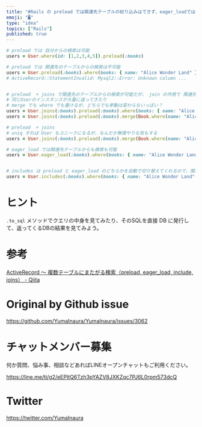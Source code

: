 ```yaml
---
title: "#Rails の preload では関連先テーブルの絞り込みはできず、eager_loadでは可能 ( joins / includes "
emoji: "🖥"
type: "idea"
topics: ["Rails"]
published: true
---
```


```rb
# preload では 自分からの検索は可能
users = User.where(id: [1,2,3,4,5]).preload(:books)

# preload では 関連先のテーブルからの検索は不可能
users = User.preload(:books).where(books: { name: "Alice Wonder Land" }).first
# ActiveRecord::StatementInvalid: Mysql2::Error: Unknown column ...


# preload  + joins で関連先のテーブルからの検索が可能だが、 join の作用で 関連先テーブルの数だけ返ってくる結果数も多くなる
# 同じUserのインスタンスが大量に返ってきたり
# merge でも where でも書けるが、どちらでも挙動は変わらないっぽい？
users = User.joins(:books).preload(:books).where(books: { name: "Alice Wonder Land" })
users = User.joins(:books).preload(:books).merge(Book.where(name: "Alice Wonder Land" ))

# preload  + joins 
# uniq すれば User もユニークになるが、なんだか無理やりな気もする
users = User.joins(:books).preload(:books).merge(Book.where(name: "Alice Wonder Land" )).uniq

# eager_load では関連先テーブルからも検索も可能
users = User.eager_load(:books).where(books: { name: "Alice Wonder Land" })


# includes は preload と eager_load のどちらかを自動で切り替えてくれるので、関連先テーブルから検索しようとすると、eager_load と同じクエリ、同じ挙動になる
users = User.includes(:books).where(books: { name: "Alice Wonder Land" })

```

# ヒント

`.to_sql` メソッドでクエリの中身を見てみたり、そのSQLを直接 DB に発行して、返ってくるDBの結果を見てみよう。

# 参考

[ActiveRecord ～ 複数テーブルにまたがる検索（preload, eager_load, include, joins） - Qiita](https://qiita.com/leon-joel/items/f26556c9e56833983856)

# Original by Github issue

https://github.com/YumaInaura/YumaInaura/issues/3062








<!-- Update From Qiita API -->

# チャットメンバー募集


何か質問、悩み事、相談などあればLINEオープンチャットもご利用ください。

https://line.me/ti/g2/eEPltQ6Tzh3pYAZV8JXKZqc7PJ6L0rpm573dcQ





# Twitter


https://twitter.com/YumaInaura


<!-- Update From Qiita API -->


